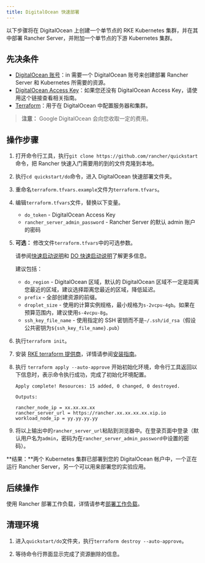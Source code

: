 ```yaml
---
title: DigitalOcean 快速部署
---
```


以下步骤将在 DigitalOcean 上创建一个单节点的 RKE Kubernetes 集群，并在其中部署 Rancher Server，并附加一个单节点的下游 Kubernetes 集群。

## 先决条件

- [DigitalOcean 账号](https://www.digitalocean.com)：in 需要一个 DigitalOcean 账号来创建部署 Rancher Server 和 Kubernetes 所需要的资源。
- [DigitalOcean Access Key](https://www.digitalocean.com/community/tutorials/how-to-create-a-digitalocean-space-and-api-key)：如果您还没有 DigitalOcean Access Key，请使用这个链接查看相关指南。
- [Terraform](https://www.terraform.io/downloads.html)：用于在 DigitalOcean 中配置服务器和集群。

> **注意：**
> Google DigitalOcean 会向您收取一定的费用。

## 操作步骤

1. 打开命令行工具，执行`git clone https://github.com/rancher/quickstart`命令，把 Rancher 快速入门需要用的到的文件克隆到本地。

1. 执行`cd quickstart/do`命令，进入 DigitalOcean 快速部署文件夹。

1. 重命名`terraform.tfvars.example`文件为`terraform.tfvars`。

1. 编辑`terraform.tfvars`文件，替换以下变量。

   - `do_token` - DigitalOcean Access Key
   - `rancher_server_admin_password` - Rancher Server 的默认 admin 账户的密码

1. **可选：** 修改文件`terraform.tfvars`中的可选参数。

   请参阅[快速启动说明](https://github.com/rancher/quickstart)和 [DO 快速启动说明](https://github.com/rancher/quickstart/tree/master/do)了解更多信息。

   建议包括：

   - `do_region` - DigitalOcean 区域，默认的 DigitalOcean 区域不一定是距离您最近的区域，建议选择距离您最近的区域，降低延迟。
   - `prefix` - 全部创建资源的前缀。
   - `droplet_size` - 使用的计算实例规格，最小规格为`s-2vcpu-4gb`。如果在预算范围内，建议使用`s-4vcpu-8g`。
   - `ssh_key_file_name` - 使用指定的 SSH 密钥而不是`~/.ssh/id_rsa`（假设公共密钥为`${ssh_key_file_name}.pub`）

1. 执行`terraform init`。

1. 安装 [RKE terraform 提供商](https://github.com/rancher/terraform-provider-rke)，详情请参阅[安装指南](https://github.com/rancher/terraform-provider-rke#using-the-provider)。

1. 执行 `terraform apply --auto-approve` 开始初始化环境，命令行工具返回以下信息时，表示命令执行成功，完成了初始化环境配置。

   ```
   Apply complete! Resources: 15 added, 0 changed, 0 destroyed.

   Outputs:

   rancher_node_ip = xx.xx.xx.xx
   rancher_server_url = https://rancher.xx.xx.xx.xx.xip.io
   workload_node_ip = yy.yy.yy.yy
   ```

1. 将以上输出中的`rancher_server_url`粘贴到浏览器中。在登录页面中登录（默认用户名为`admin`，密码为在`rancher_server_admin_password`中设置的密码）。

**结果：**两个 Kubernetes 集群已部署到您的 DigitalOcean 帐户中，一个正在运行 Rancher Server，另一个可以用来部署您的实验应用。

## 后续操作

使用 Rancher 部署工作负载，详情请参考[部署工作负载](/docs/quick-start-guide/workload/_index)。

## 清理环境

1. 进入`quickstart/do`文件夹，执行`terraform destroy --auto-approve`。

1. 等待命令行界面显示完成了资源删除的信息。
